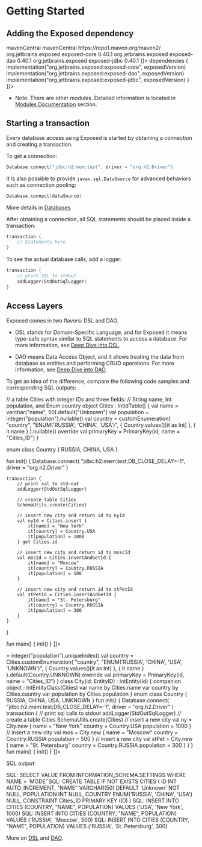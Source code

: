 # Getting Started

## Adding the Exposed dependency

<tabs>
    <tab title="Maven">
        <code-block lang="xml">
<![CDATA[
<repositories>
    <repository>
        <id>mavenCentral</id>
        <name>mavenCentral</name>
        <url>https://repo1.maven.org/maven2/</url>
    </repository>
</repositories>

<dependencies>
    <dependency>
      <groupId>org.jetbrains.exposed</groupId>
      <artifactId>exposed-core</artifactId>
      <version>0.40.1</version>
    </dependency>
    <dependency>
      <groupId>org.jetbrains.exposed</groupId>
      <artifactId>exposed-dao</artifactId>
      <version>0.40.1</version>
    </dependency>
    <dependency>
      <groupId>org.jetbrains.exposed</groupId>
      <artifactId>exposed-jdbc</artifactId>
      <version>0.40.1</version>
    </dependency>
</dependencies>
]]>
</code-block>
    </tab>
    <tab title="Gradle Kotlin Script">
        <code-block lang="kotlin">
<![CDATA[
val exposedVersion: String = "0.40.1"

dependencies {
implementation("org.jetbrains.exposed:exposed-core", exposedVersion)
implementation("org.jetbrains.exposed:exposed-dao", exposedVersion)
implementation("org.jetbrains.exposed:exposed-jdbc", exposedVersion)
}
]]>
</code-block>
    </tab>
</tabs>

- Note: There are other modules. Detailed information is located in [Modules Documentation](Modules-Documentation.md) section.

## Starting a transaction

Every database access using Exposed is started by obtaining a connection and creating a transaction.

To get a connection:

```kotlin
Database.connect("jdbc:h2:mem:test", driver = "org.h2.Driver")
```

It is also possible to provide `javax.sql.DataSource` for advanced behaviors such as connection pooling:

```kotlin
Database.connect(dataSource)
```

More details in [Databases](Databases.md)

After obtaining a connection, all SQL statements should be placed inside a transaction:

```kotlin
transaction {
    // Statements here
}
```

To see the actual database calls, add a logger:

```kotlin
transaction {
    // print SQL to stdout
    addLogger(StdOutSqlLogger)
}
```

## Access Layers

Exposed comes in two flavors: DSL and DAO.

- DSL stands for Domain-Specific Language, and for Exposed it means type-safe syntax similar to SQL statements to access a database. For more
  information, see [Deep Dive into DSL](Deep-Dive-into-DSL.md).

- DAO means Data Access Object, and it allows treating the data from database as entities and performing CRUD operations. For more information, see
  [Deep Dive into DAO](Deep-Dive-into-DAO.md).

To get an idea of the difference, compare the following code samples and corresponding SQL outputs:

<tabs>
<tab title="DSL">
<code-block lang="kotlin">
<![CDATA[
import org.jetbrains.exposed.dao.id.IntIdTable
import org.jetbrains.exposed.sql.Column
import org.jetbrains.exposed.sql.*
import org.jetbrains.exposed.sql.transactions.transaction

// a table Cities with integer IDs and three fields:
// String name, Int population, and Enum country
object Cities : IntIdTable() {
val name = varchar("name", 50).default("Unknown")
val population = integer("population").nullable()
val country = customEnumeration(
"country",
"ENUM('RUSSIA', 'CHINA', 'USA')",
{ Country.values()[it as Int] },
{ it.name }
).nullable()
override val primaryKey = PrimaryKey(id, name = "Cities_ID")
}

enum class Country {
RUSSIA, CHINA, USA
}

fun init() {
Database.connect(
"jdbc:h2:mem:test;DB_CLOSE_DELAY=-1",
driver = "org.h2.Driver"
)

    transaction {
        // print sql to std-out
        addLogger(StdOutSqlLogger)

        // create table Cities
        SchemaUtils.create(Cities)

        // insert new city and return id to nyId
        val nyId = Cities.insert {
            it[name] = "New York"
            it[country] = Country.USA
            it[population] = 1000
        } get Cities.id

        // insert new city and return id to moscId
        val mosId = Cities.insertAndGetId {
            it[name] = "Moscow"
            it[country] = Country.RUSSIA
            it[population] = 500
        }

        // insert new city and return id to stPetId
        val stPetId = Cities.insertAndGetId {
            it[name] = "St. Petersburg"
            it[country] = Country.RUSSIA
            it[population] = 300
        }
    }

}

fun main() {
init()
}
]]>
</code-block>
</tab>
<tab title="DAO">
<code-block lang="kotlin">
<![CDATA[
import org.jetbrains.exposed.dao.id.IntIdTable
import org.jetbrains.exposed.sql.Column
import org.jetbrains.exposed.sql.Database
import org.jetbrains.exposed.sql.SchemaUtils
import org.jetbrains.exposed.sql.StdOutSqlLogger
import org.jetbrains.exposed.sql.addLogger
import org.jetbrains.exposed.sql.transactions.transaction


// a table Cities with integer IDs
object Cities : IntIdTable() {
val name = varchar("name", 50).default("Unknown")
val population: Column<Int> = integer("population").uniqueIndex()
val country = Cities.customEnumeration(
"country",
"ENUM('RUSSIA', 'CHINA', 'USA', 'UNKNOWN')",
{ Country.values()[it as Int] },
{ it.name }
).default(Country.UNKNOWN)
override val primaryKey = PrimaryKey(id, name = "Cities_ID")
}
class City(id: EntityID<Int>) : IntEntity(id) {
companion object : IntEntityClass<City>(Cities)

    var name by Cities.name
    var country by Cities.country
    var population by Cities.population

}

enum class Country {
RUSSIA, CHINA, USA, UNKNOWN
}

fun init() {
Database.connect(
"jdbc:h2:mem:test;DB_CLOSE_DELAY=-1",
driver = "org.h2.Driver"
)

    transaction {
        // print sql calls to stdout
        addLogger(StdOutSqlLogger)

        // create a table Cities
        SchemaUtils.create(Cities)

        // insert a new city
        val ny = City.new {
            name = "New York"
            country = Country.USA
            population = 1000
        }

        // insert a new city
        val mos = City.new {
            name = "Moscow"
            country = Country.RUSSIA
            population = 500
        }

        // insert a new city
        val stPet = City.new {
            name = "St. Petersburg"
            country = Country.RUSSIA
            population = 300
        }
    }

}

fun main() {
init()
}
]]>
</code-block>
</tab>
</tabs>

SQL output:

<code-block lang="sql">
SQL: SELECT VALUE FROM INFORMATION_SCHEMA.SETTINGS WHERE NAME = 'MODE'
SQL: CREATE TABLE IF NOT EXISTS CITIES (
    ID INT AUTO_INCREMENT,
    "NAME" VARCHAR(50) DEFAULT 'Unknown' NOT NULL,
    POPULATION INT NULL,
    COUNTRY ENUM('RUSSIA', 'CHINA', 'USA') NULL,
    CONSTRAINT Cities_ID PRIMARY KEY (ID)
)
SQL: INSERT INTO CITIES (COUNTRY, "NAME", POPULATION) VALUES ('USA', 'New York', 1000)
SQL: INSERT INTO CITIES (COUNTRY, "NAME", POPULATION) VALUES ('RUSSIA', 'Moscow', 500)
SQL: INSERT INTO CITIES (COUNTRY, "NAME", POPULATION) VALUES ('RUSSIA', 'St. Petersburg', 300)
</code-block>

More on [DSL](Deep-Dive-into-DSL.md) and [DAO](Deep-Dive-into-DAO.md).
